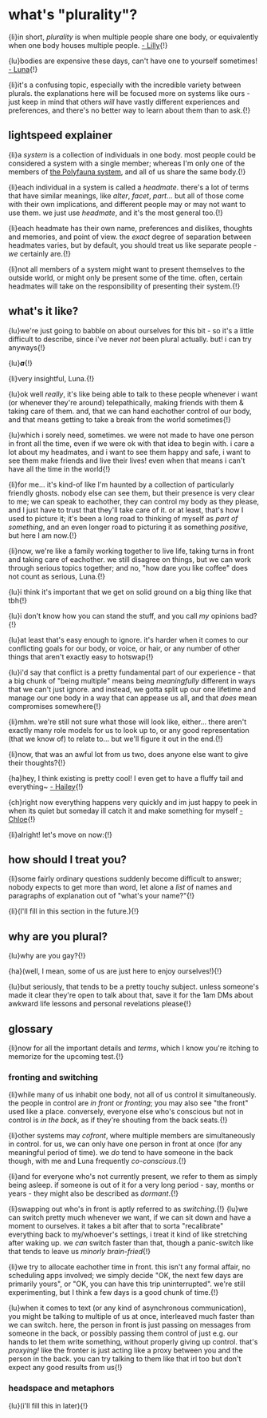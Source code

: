 # what's "plurality"?

{li}in short, *plurality* is when multiple people share one body, or equivalently when one body houses multiple people. <span class="small"> [- Lilly](./lilly/intro.md)</span>{!}

{lu}bodies are expensive these days, can't have one to yourself sometimes! <span class="small"> [- Luna](./luna/intro.md)</span>{!}

{li}it's a confusing topic, especially with the incredible variety between plurals. the explanations here will be focused more on systems like ours - just keep in mind that others _will_ have vastly different experiences and preferences, and there's no better way to learn about them than to ask.{!}

## lightspeed explainer

{li}a *system* is a collection of individuals in one body. most people could be considered a system with a single member; whereas I'm only one of the members of [the Polyfauna system](./index.md), and all of us share the same body.{!}

{li}each individual in a system is called a *headmate*. there's a lot of terms that have similar meanings, like *alter*, *facet*, *part*... but all of those come with their own implications, and different people may or may not want to use them. we just use _headmate_, and it's the most general too.{!}

{li}each headmate has their own name, preferences and dislikes, thoughts and memories, and point of view. the _exact_ degree of separation between headmates varies, but by default, you should treat us like separate people - *we* certainly are.{!}

{li}not all members of a system might want to present themselves to the outside world, or might only be present some of the time. often, certain headmates will take on the responsibility of presenting their system.{!}

## what's it like?

{lu}we're just going to babble on about ourselves for this bit - so it's a little difficult to describe, since i've never *not* been plural actually. but! i can try anyways{!}

{lu}***a***{!}

{li}very insightful, Luna.{!}

{lu}ok well *really*, it's like being able to talk to these people whenever i want (or whenever they're around) telepathically, making friends with them & taking care of them. and, that we can hand eachother control of our body, and that means getting to take a break from the world sometimes{!}

{lu}which i sorely need, sometimes. we were not made to have one person in front all the time, even if we were ok with that idea to begin with. i care a lot about my headmates, and i want to see them happy and safe, i want to see them make friends and live their lives! even when that means i can't have all the time in the world{!}

{li}for me... it's kind-of like I'm haunted by a collection of particularly friendly ghosts. nobody else can see them, but their presence is very clear to me; we can speak to eachother, they can control my body as they please, and I just have to trust that they'll take care of it. or at least, that's how I used to picture it; it's been a long road to thinking of myself as _part of something_, and an even longer road to picturing it as something _positive_, but here I am now.{!}

{li}now, we're like a family working together to live life, taking turns in front and taking care of eachother. we still disagree on things, but we can work through serious topics together; and no, "how dare you like coffee" does not count as serious, Luna.{!}

{lu}i think it's important that we get on solid ground on a big thing like that tbh{!}

{lu}i don't know how you can stand the stuff, and you call *my* opinions bad?{!}

{lu}at least that's easy enough to ignore. it's harder when it comes to our conflicting goals for our body, or voice, or hair, or any number of other things that aren't exactly easy to hotswap{!}

{lu}i'd say that conflict is a pretty fundamental part of our experience - that a big chunk of "being multiple" means being *meaningfully* different in ways that we can't just ignore. and instead, we gotta split up our one lifetime and manage our one body in a way that can appease us all, and that *does* mean compromises somewhere{!}

{li}mhm. we're still not sure what those will look like, either... there aren't exactly many role models for us to look up to, or any good representation (that we know of) to relate to... but we'll figure it out in the end.{!}

{li}now, that was an awful lot from us two, does anyone else want to give their thoughts?{!}

{ha}hey, I think existing is pretty cool! I even get to have a fluffy tail and everything~ <span class="small"> [- Hailey](./hailey/intro.md)</span>{!}

{ch}right now everything happens very quickly and im just happy to peek in when its quiet but someday ill catch it and make something for myself <span class="small"> [- Chloe](./chloe/intro.md)</span>{!}

{li}alright! let's move on now:{!}

## how should I treat you?

{li}some fairly ordinary questions suddenly become difficult to answer; nobody expects to get more than word, let alone a _list_ of names and paragraphs of explanation out of "what's your name?"{!}

{li}(I'll fill in this section in the future.){!}

## why are you plural?

{lu}why are you gay?{!}

{ha}(well, I mean, some of us are just here to enjoy ourselves!){!}

{lu}but seriously, that tends to be a pretty touchy subject. unless someone's made it clear they're open to talk about that, save it for the 1am DMs about awkward life lessons and personal revelations please{!}

## glossary

{li}now for all the important details and _terms_, which I know you're itching to memorize for the upcoming test.{!}

### fronting and switching

{li}while many of us inhabit one body, not all of us control it simultaneously. the people in control are _in front_ or _fronting_; you may also see "the front" used like a place. conversely, everyone else who's conscious but not in control is _in the back_, as if they're shouting from the back seats.{!}

{li}other systems may _cofront_, where multiple members are simultaneously in control. for us, we can only have one person in front at once (for any meaningful period of time). we _do_ tend to have someone in the back though, with me and Luna frequently _co-conscious_.{!}

{li}and for everyone who's not currently present, we refer to them as simply being asleep. if someone is out of it for a very long period - say, months or years - they might also be described as _dormant_.{!}

{li}swapping out who's in front is aptly referred to as _switching_.{!}
{lu}we can switch pretty much whenever we want, if we can sit down and have a moment to ourselves. it takes a bit after that to sorta "recalibrate" everything back to my/whoever's settings, i treat it kind of like stretching after waking up. we *can* switch faster than that, though a panic-switch like that tends to leave us *minorly brain-fried*{!}

{li}we try to allocate eachother time in front. this isn't any formal affair, no scheduling apps involved; we simply decide "OK, the next few days are primarily yours", or "OK, you can have this trip uninterrupted". we're still experimenting, but I think a few days is a good chunk of time.{!}

{lu}when it comes to text (or any kind of asynchronous communication), you might be talking to multiple of us at once, interleaved much faster than we can switch. here, the person in front is just passing on messages from someone in the back, or possibly passing them control of just e.g. our hands to let them write something, without properly giving up control. that's *proxying!* like the fronter is just acting like a proxy between you and the person in the back. you can try talking to them like that irl too but don't expect any good results from us{!}


### headspace and metaphors

{lu}(i'll fill this in later){!}